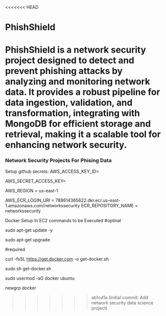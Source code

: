<<<<<<< HEAD
# PhishShield
PhishShield is a network security project designed to detect and prevent phishing attacks by analyzing and monitoring network data. It provides a robust pipeline for data ingestion, validation, and transformation, integrating with MongoDB for efficient storage and retrieval, making it a scalable tool for enhancing network security.
=======
### Network Security Projects For Phising Data

Setup github secrets:
AWS_ACCESS_KEY_ID=

AWS_SECRET_ACCESS_KEY=

AWS_REGION = us-east-1

AWS_ECR_LOGIN_URI = 788614365622.dkr.ecr.us-east-1.amazonaws.com/networkssecurity
ECR_REPOSITORY_NAME = networkssecurity


Docker Setup In EC2 commands to be Executed
#optinal

sudo apt-get update -y

sudo apt-get upgrade

#required

curl -fsSL https://get.docker.com -o get-docker.sh

sudo sh get-docker.sh

sudo usermod -aG docker ubuntu

newgrp docker
>>>>>>> ab1cd1a (Initial commit: Add network security data science project)
